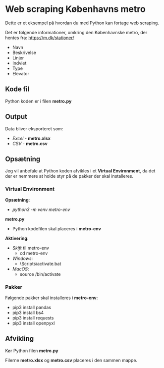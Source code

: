 # Web scraping Københavns metro
Dette er et eksempel på hvordan du med Python kan fortage web scraping.

Det er følgende informationer, omkring den Københavnske metro, der hentes fra: https://m.dk/stationer/

- Navn
- Beskrivelse
- Linjer
- Indviet
- Type
- Elevator

## Kode fil
Python koden er i filen **metro.py**

## Output
Data bliver eksporteret som:

- *Excel* - **metro.xlsx**
- *CSV* - **metro.csv**

## Opsætning
Jeg vil anbefale at Python koden afvikles i et **Virtual Environment**, da det der er nemmere at holde styr på de pakker der skal installeres.

### Virtual Environment
**Opsætning**:
- *python3 -m venv metro-env*

**metro.py**
- Python kodefilen skal placeres i **metro-env**

**Aktivering**:
- *Skift* til metro-env
    - cd metro-env
- *Windows*:
    - \Scripts\activate.bat
- *MacOS*:
    - source /bin/activate

### Pakker
Følgende pakker skal installeres i **metro-env**:

- pip3 install pandas
- pip3 install bs4
- pip3 install requests
- pip3 install openpyxl

## Afvikling
Kør Python filen **metro.py**

Filerne **metro.xlsx** og **metro.csv** placeres i den sammen mappe.

